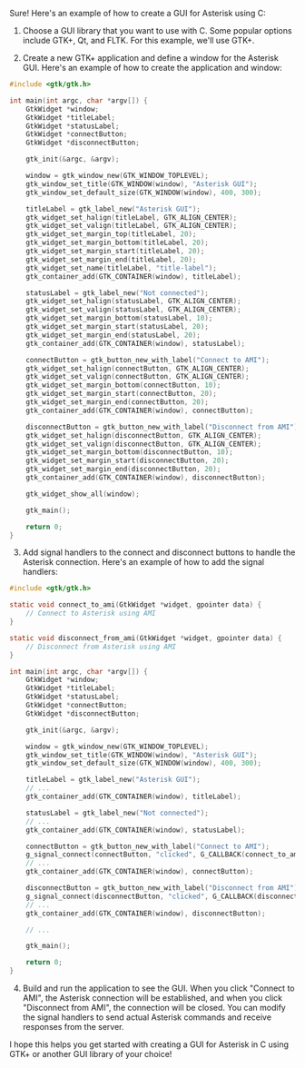 Sure! Here's an example of how to create a GUI for Asterisk using C:

1. Choose a GUI library that you want to use with C. Some popular options include GTK+, Qt, and FLTK. For this example, we'll use GTK+.

2. Create a new GTK+ application and define a window for the Asterisk GUI. Here's an example of how to create the application and window:

```c
#include <gtk/gtk.h>

int main(int argc, char *argv[]) {
    GtkWidget *window;
    GtkWidget *titleLabel;
    GtkWidget *statusLabel;
    GtkWidget *connectButton;
    GtkWidget *disconnectButton;

    gtk_init(&argc, &argv);

    window = gtk_window_new(GTK_WINDOW_TOPLEVEL);
    gtk_window_set_title(GTK_WINDOW(window), "Asterisk GUI");
    gtk_window_set_default_size(GTK_WINDOW(window), 400, 300);

    titleLabel = gtk_label_new("Asterisk GUI");
    gtk_widget_set_halign(titleLabel, GTK_ALIGN_CENTER);
    gtk_widget_set_valign(titleLabel, GTK_ALIGN_CENTER);
    gtk_widget_set_margin_top(titleLabel, 20);
    gtk_widget_set_margin_bottom(titleLabel, 20);
    gtk_widget_set_margin_start(titleLabel, 20);
    gtk_widget_set_margin_end(titleLabel, 20);
    gtk_widget_set_name(titleLabel, "title-label");
    gtk_container_add(GTK_CONTAINER(window), titleLabel);

    statusLabel = gtk_label_new("Not connected");
    gtk_widget_set_halign(statusLabel, GTK_ALIGN_CENTER);
    gtk_widget_set_valign(statusLabel, GTK_ALIGN_CENTER);
    gtk_widget_set_margin_bottom(statusLabel, 10);
    gtk_widget_set_margin_start(statusLabel, 20);
    gtk_widget_set_margin_end(statusLabel, 20);
    gtk_container_add(GTK_CONTAINER(window), statusLabel);

    connectButton = gtk_button_new_with_label("Connect to AMI");
    gtk_widget_set_halign(connectButton, GTK_ALIGN_CENTER);
    gtk_widget_set_valign(connectButton, GTK_ALIGN_CENTER);
    gtk_widget_set_margin_bottom(connectButton, 10);
    gtk_widget_set_margin_start(connectButton, 20);
    gtk_widget_set_margin_end(connectButton, 20);
    gtk_container_add(GTK_CONTAINER(window), connectButton);

    disconnectButton = gtk_button_new_with_label("Disconnect from AMI");
    gtk_widget_set_halign(disconnectButton, GTK_ALIGN_CENTER);
    gtk_widget_set_valign(disconnectButton, GTK_ALIGN_CENTER);
    gtk_widget_set_margin_bottom(disconnectButton, 10);
    gtk_widget_set_margin_start(disconnectButton, 20);
    gtk_widget_set_margin_end(disconnectButton, 20);
    gtk_container_add(GTK_CONTAINER(window), disconnectButton);

    gtk_widget_show_all(window);

    gtk_main();

    return 0;
}
```

3. Add signal handlers to the connect and disconnect buttons to handle the Asterisk connection. Here's an example of how to add the signal handlers:

```c
#include <gtk/gtk.h>

static void connect_to_ami(GtkWidget *widget, gpointer data) {
    // Connect to Asterisk using AMI
}

static void disconnect_from_ami(GtkWidget *widget, gpointer data) {
    // Disconnect from Asterisk using AMI
}

int main(int argc, char *argv[]) {
    GtkWidget *window;
    GtkWidget *titleLabel;
    GtkWidget *statusLabel;
    GtkWidget *connectButton;
    GtkWidget *disconnectButton;

    gtk_init(&argc, &argv);

    window = gtk_window_new(GTK_WINDOW_TOPLEVEL);
    gtk_window_set_title(GTK_WINDOW(window), "Asterisk GUI");
    gtk_window_set_default_size(GTK_WINDOW(window), 400, 300);

    titleLabel = gtk_label_new("Asterisk GUI");
    // ...
    gtk_container_add(GTK_CONTAINER(window), titleLabel);

    statusLabel = gtk_label_new("Not connected");
    // ...
    gtk_container_add(GTK_CONTAINER(window), statusLabel);

    connectButton = gtk_button_new_with_label("Connect to AMI");
    g_signal_connect(connectButton, "clicked", G_CALLBACK(connect_to_ami), NULL);
    // ...
    gtk_container_add(GTK_CONTAINER(window), connectButton);

    disconnectButton = gtk_button_new_with_label("Disconnect from AMI");
    g_signal_connect(disconnectButton, "clicked", G_CALLBACK(disconnect_from_ami), NULL);
    // ...
    gtk_container_add(GTK_CONTAINER(window), disconnectButton);

    // ...

    gtk_main();

    return 0;
}
```

4. Build and run the application to see the GUI. When you click "Connect to AMI", the Asterisk connection will be established, and when you click "Disconnect from AMI", the connection will be closed. You can modify the signal handlers to send actual Asterisk commands and receive responses from the server.

I hope this helps you get started with creating a GUI for Asterisk in C using GTK+ or another GUI library of your choice!
